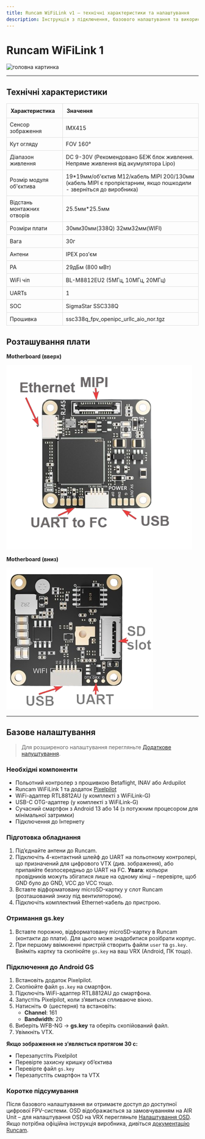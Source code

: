 ```yaml
---
title: Runcam WiFiLink v1 — технічні характеристики та налаштування
description: Інструкція з підключення, базового налаштування та використання камери Runcam WiFiLink v1 для цифрової FPV-системи.
---
```


# Runcam WiFiLink 1
<img src="https://raw.githubusercontent.com/OpenIPC/docs/refs/heads/main/src/assets/images/runcam-wifilink-v1-main-photo.png" alt="головна картинка" width="400px"/>

---

## Технічні характеристики

<table style="width:100%; border-collapse: collapse; margin: 15px 0;">
  <thead>
      <th style="padding: 10px; border: 1px solid #ddd; text-align: left;">Характеристика</th>
      <th style="padding: 10px; border: 1px solid #ddd; text-align: left;">Значення</th>
    </tr>
  </thead>
  <tbody>
    <tr>
      <td style="padding: 8px; border: 1px solid #ddd;">Сенсор зображення</td>
      <td style="padding: 8px; border: 1px solid #ddd;">IMX415</td>
    </tr>
      <td style="padding: 8px; border: 1px solid #ddd;">Кут огляду</td>
      <td style="padding: 8px; border: 1px solid #ddd;">FOV 160°</td>
    </tr>
    <tr>
      <td style="padding: 8px; border: 1px solid #ddd;">Діапазон живлення</td>
      <td style="padding: 8px; border: 1px solid #ddd;">DC 9-30V (Рекомендовано БЕЖ блок живлення. Непряме живлення від акумулятора Lipo)</td>
    </tr>
      <td style="padding: 8px; border: 1px solid #ddd;">Розмір модуля об'єктива</td>
      <td style="padding: 8px; border: 1px solid #ddd;">19*19мм/об'єктив M12/кабель MIPI 200/130мм (кабель MIPI є пропрієтарним, якщо пошкодили - зверніться до виробника)</td>
    </tr>
    <tr>
      <td style="padding: 8px; border: 1px solid #ddd;">Відстань монтажних отворів</td>
      <td style="padding: 8px; border: 1px solid #ddd;">25.5мм*25.5мм</td>
    </tr>
      <td style="padding: 8px; border: 1px solid #ddd;">Розміри плати</td>
      <td style="padding: 8px; border: 1px solid #ddd;">30мм30мм(338Q) 32мм32мм(WIFI)</td>
    </tr>
    <tr>
      <td style="padding: 8px; border: 1px solid #ddd;">Вага</td>
      <td style="padding: 8px; border: 1px solid #ddd;">30г</td>
    </tr>
      <td style="padding: 8px; border: 1px solid #ddd;">Антени</td>
      <td style="padding: 8px; border: 1px solid #ddd;">IPEX роз'єм</td>
    </tr>
    <tr>
      <td style="padding: 8px; border: 1px solid #ddd;">PA</td>
      <td style="padding: 8px; border: 1px solid #ddd;">29дБм (800 мВт)</td>
    </tr>
      <td style="padding: 8px; border: 1px solid #ddd;">WiFi чіп</td>
      <td style="padding: 8px; border: 1px solid #ddd;">BL-M8812EU2 (5МГц, 10МГц, 20МГц)</td>
    </tr>
    <tr>
      <td style="padding: 8px; border: 1px solid #ddd;">UARTs</td>
      <td style="padding: 8px; border: 1px solid #ddd;">1</td>
    </tr>
      <td style="padding: 8px; border: 1px solid #ddd;">SOC</td>
      <td style="padding: 8px; border: 1px solid #ddd;">SigmaStar SSC338Q</td>
    </tr>
    <tr>
      <td style="padding: 8px; border: 1px solid #ddd;">Прошивка</td>
      <td style="padding: 8px; border: 1px solid #ddd;">ssc338q_fpv_openipc_urllc_aio_nor.tgz</td>
    </tr>
  </tbody>
</table>


## Розташування плати

**Motherboard (вверх)**

![Розташування плати зверху](/images/wifilinkv1.png)

**Motherboard (вниз)**

![Розташування плати знизу](/images/wifilinkv1-1.png)

---

## Базове налаштування

> Для розширеного налаштування перегляньте [Додаткове налуштування](/advanced/).

### Необхідні компоненти

- Польотний контролер з прошивкою Betaflight, INAV або Ardupilot
- Runcam WiFiLink 1 та додаток [Pixelpilot](https://github.com/Runcam-PixelPilot)
- WiFi-адаптер RTL8812AU (у комплекті з WiFiLink-G)
- USB-C OTG-адаптер (у комплекті з WiFiLink-G)
- Сучасний смартфон з Android 13 або 14 (з потужним процесором для мінімальної затримки)
- Підключення до Інтернету

### Підготовка обладнання

1. Під’єднайте антени до Runcam.
2. Підключіть 4-контактний шлейф до UART на польотному контролері, що призначений для цифрового VTX (див. зображення), або припаяйте безпосередньо до UART на FC. **Увага**: кольори провідників можуть збігатися лише на одному кінці – перевірте, щоб GND було до GND, VCC до VCC тощо.
3. Вставте відформатовану microSD-картку у слот Runcam (розташований знизу під вентилятором).
4. Підключіть комплектний Ethernet-кабель до пристрою.

### Отримання gs.key

1. Вставте порожню, відформатовану microSD-картку в Runcam (контакти до плати). Для цього може знадобитися розібрати корпус.
2. При першому ввімкненні пристрій створить файли `user` та `gs.key`. Вийміть картку та скопіюйте `gs.key` на ваш VRX (Android, ПК тощо).

### Підключення до Android GS

1. Встановіть додаток Pixelpilot.
2. Скопіюйте файл `gs.key` на смартфон.
3. Підключіть WiFi-адаптер RTL8812AU до смартфона.
4. Запустіть Pixelpilot, коли з’явиться спливаюче вікно.
5. Натисніть ⚙️ (шестерня) та встановіть:
   - **Channel**: 161
   - **Bandwidth**: 20
6. Виберіть WFB-NG → **gs.key** та оберіть скопійований файл.
7. Увімкніть VTX.

**Якщо зображення не з’являється протягом 30 с:**
- Перезапустіть Pixelpilot
- Перевірте захисну кришку об’єктива
- Перевірте файл `gs.key`
- Перезапустіть смартфон та VTX

### Коротке підсумування

Після базового налаштування ви отримаєте доступ до доступної цифрової FPV-системи. OSD відображається за замовчуванням на AIR Unit – для налаштування OSD на VRX перегляньте [Налаштування OSD](/osd/). Якщо потрібна офіційна інструкція виробника, дивіться [документацію Runcam](https://store-m8o52p.mybigcommerce.com/product_images/img_runcam_wifilink/runcam-wifilink-manual-en.pdf).

